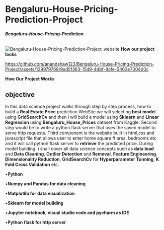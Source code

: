 # Bengaluru-House-Pricing-Prediction-Project

###### **Bengaluru-House-Pricing-Prediction**



![Bengaluru-House-Pricing-Prediction-Project_website](https://github.com/anandshaw123/Bengaluru-House-Pricing-Prediction-Project/assets/129979768/7bb60fbe-20e3-487f-8320-763e1b70074e)
                                               **How our project looks**











https://github.com/anandshaw123/Bengaluru-House-Pricing-Prediction-Project/assets/129979768/9ad5f363-15d9-4dbf-8afe-5463e7004d0c

**How Our Project Works**











## **objective**


In this data science project walks through step by step process, how to build a **Real Estate Price** prediction WebSite.we will selecting **best model** using **GridSearchCv** and then i will build a model using **Sklearn** and **Linear Regression** using **Bengaluru_House_Prices** dataset from Kaggle. Second step would be to write a python flask server that uses the saved model to serve http requests. Third component is the website built in html,css and javascript file that allows user to enter home square ft area, bedrooms etc and it will call python flask server to **retrieve** the predicted price. During model building. i shall cover all data science concepts such as **data load** and **Data Cleaning**, **Outlier Detection** and **Removal**, **Feature Engineering**, **Dimensionality Reduction**, **GridSearchCv** for **Hyperparameter Tunning**, **K Fold Cross Validation** etc.




•**Python**

•**Numpy and Pandas for data cleaning**

•**Matplotlib for data visualization**

•**Sklearn for model building**

•**Jupyter notebook, visual studio code and pycharm as IDE**

•**Python flask for http server**












